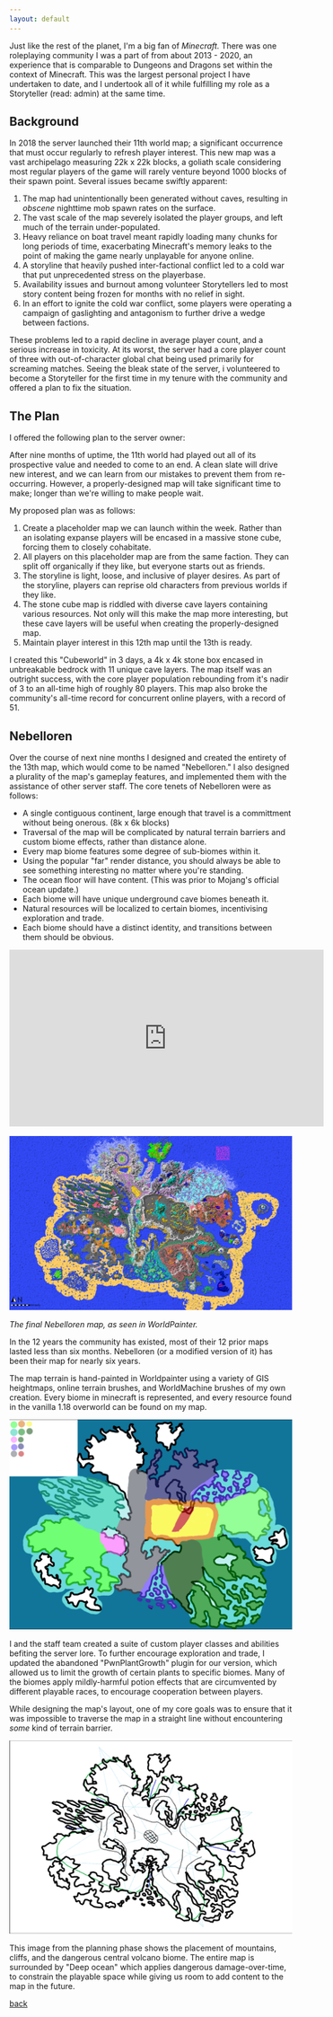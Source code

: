 ```yaml
---
layout: default
---
```


Just like the rest of the planet, I'm a big fan of _Minecraft._ There was one roleplaying community I was a part of from about 2013 - 2020,
an experience that is comparable to Dungeons and Dragons set within the context of Minecraft.
This was the largest personal project I have undertaken to date, and I undertook all of it while fulfilling my role as a Storyteller (read: admin) at the same time.

## Background

In 2018 the server launched their 11th world map; a significant occurrence that must occur regularly to refresh player interest. This new map was a vast archipelago measuring 22k x 22k blocks,
a goliath scale considering most regular players of the game will rarely venture beyond 1000 blocks of their spawn point. Several issues became swiftly apparent:

1.  The map had unintentionally been generated without caves, resulting in _obscene_ nighttime mob spawn rates on the surface.
2.  The vast scale of the map severely isolated the player groups, and left much of the terrain under-populated.
3.  Heavy reliance on boat travel meant rapidly loading many chunks for long periods of time, exacerbating Minecraft's memory leaks to the point of making the game nearly unplayable for anyone online.
4.  A storyline that heavily pushed inter-factional conflict led to a cold war that put unprecedented stress on the playerbase.
5.  Availability issues and burnout among volunteer Storytellers led to most story content being frozen for months with no relief in sight.
6.  In an effort to ignite the cold war conflict, some players were operating a campaign of gaslighting and antagonism to further drive a wedge between factions.

These problems led to a rapid decline in average player count, and a serious increase in toxicity. At its worst, the server had a core player count of three with out-of-character global chat being used primarily for screaming matches.
Seeing the bleak state of the server, i volunteered to become a Storyteller for the first time in my tenure with the community and offered a plan to fix the situation.

## The Plan

I offered the following plan to the server owner:

After nine months of uptime, the 11th world had played out all of its prospective value and needed to come to an end. A clean slate will drive new interest, 
and we can learn from our mistakes to prevent them from re-occurring. However, a properly-designed map will take significant time to make; longer than we're willing to make people wait.

My proposed plan was as follows:

1.  Create a placeholder map we can launch within the week. Rather than an isolating expanse players will be encased in a massive stone cube, forcing them to closely cohabitate.
2.  All players on this placeholder map are from the same faction. They can split off organically if they like, but everyone starts out as friends.
3.  The storyline is light, loose, and inclusive of player desires. As part of the storyline, players can reprise old characters from previous worlds if they like.
4.  The stone cube map is riddled with diverse cave layers containing various resources. Not only will this make the map more interesting, but these cave layers will be useful when creating the properly-designed map.
5.  Maintain player interest in this 12th map until the 13th is ready.

I created this "Cubeworld" in 3 days, a 4k x 4k stone box encased in unbreakable bedrock with 11 unique cave layers. The map itself was an outright success, with the core player population rebounding from it's nadir of 3 to an all-time high of roughly 80 players.
This map also broke the community's all-time record for concurrent online players, with a record of 51.

## Nebelloren

Over the course of next nine months I designed and created the entirety of the 13th map, which would come to be named "Nebelloren." I also designed a plurality of the map's gameplay features,
and implemented them with the assistance of other server staff. The core tenets of Nebelloren were as follows:

*   A single contiguous continent, large enough that travel is a committment without being onerous. (8k x 6k blocks)
*   Traversal of the map will be complicated by natural terrain barriers and custom biome effects, rather than distance alone.
*   Every map biome features some degree of sub-biomes within it.
*   Using the popular "far" render distance, you should always be able to see something interesting no matter where you're standing.
*   The ocean floor will have content. (This was prior to Mojang's official ocean update.)
*   Each biome will have unique underground cave biomes beneath it.
*   Natural resources will be localized to certain biomes, incentivising exploration and trade.
*   Each biome should have a distinct identity, and transitions between them should be obvious.

<iframe width="560" height="315" src="https://www.youtube.com/embed/SnOQU1qQAaw?si=IqOOsgHirbf4PF4y" title="YouTube video player" frameborder="0" allow="accelerometer; autoplay; clipboard-write; encrypted-media; gyroscope; picture-in-picture; web-share" referrerpolicy="strict-origin-when-cross-origin" allowfullscreen></iframe>

![final nebelloren map](./assets/images/nebelloren-wp.png)

_The final Nebelloren map, as seen in WorldPainter._

In the 12 years the community has existed, most of their 12 prior maps lasted less than six months. Nebelloren (or a modified version of it) has been their map for nearly six years.

The map terrain is hand-painted in Worldpainter using a variety of GIS heightmaps, online terrain brushes, and WorldMachine brushes of my own creation.
Every biome in minecraft is represented, and every resource found in the vanilla 1.18 overworld can be found on my map.

![Nebelloren biome map](./assets/images/nebelloren-biomes.png)

I and the staff team created a suite of custom player classes and abilities befiting the server lore. To further encourage exploration and trade, I updated the abandoned "PwnPlantGrowth" plugin
for our version, which allowed us to limit the growth of certain plants to specific biomes. 
Many of the biomes apply mildly-harmful potion effects that are circumvented by different playable races, to encourage cooperation between players.

While designing the map's layout, one of my core goals was to ensure that it was impossible to traverse the map in a straight line without encountering _some_ kind of terrain barrier.

![Nebelloren barrier map](./assets/images/nebelloren-barriers.png)

This image from the planning phase shows the placement of mountains, cliffs, and the dangerous central volcano biome. The entire map is surrounded by "Deep ocean" which applies dangerous damage-over-time, to constrain the playable space while giving us room to add content to the map in the future.

[back](./)
